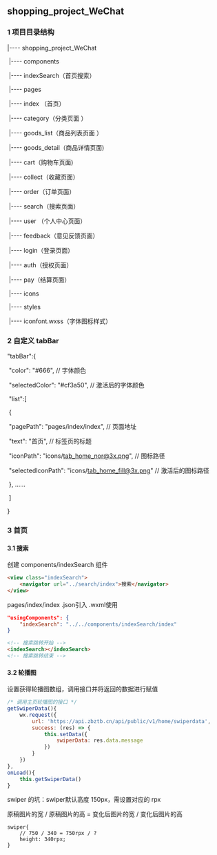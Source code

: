 ## shopping_project_WeChat ##

### 1 项目目录结构 ###

|---- shopping_project_WeChat

​	|---- components

​			|---- indexSearch（首页搜索）

​	|---- pages

​			|---- index （首页）

​			|---- category（分类页面 ）

​			|---- goods_list（商品列表页面 ）

​			|---- goods_detail（商品详情页面) 

​			|---- cart（购物车页面)   

​			|---- collect（收藏页面）    

​			|---- order（订单页面）

​			|---- search（搜索页面）

​			|---- user （个人中心页面）

​			|---- feedback（意见反馈页面）

​			|---- login（登录页面） 

​			|---- auth（授权页面）

​			|---- pay（结算页面）

​	|---- icons

​	|---- styles

​			|---- iconfont.wxss（字体图标样式）

### 2 自定义 tabBar ###

"tabBar":{

​    "color": "#666",	// 字体颜色

​    "selectedColor": "#cf3a50",	// 激活后的字体颜色

​    "list":[

​      {

​        "pagePath": "pages/index/index",	// 页面地址

​        "text": "首页",			// 标签页的标题

​        "iconPath": "icons/tab_home_nor@3x.png",	// 图标路径

​        "selectedIconPath": "icons/tab_home_fill@3x.png"	// 激活后的图标路径

​      }, ……

​	]

}

### 3 首页 ###

#### 3.1 搜索 ####

创建 components/indexSearch 组件

```html
<view class="indexSearch">
    <navigator url="../search/index">搜索</navigator> 
</view>
```

pages/index/index	.json引入 	.wxml使用

```json
"usingComponents": {
	"indexSearch": "../../components/indexSearch/index"
}
```

```html
<!-- 搜索跳转开始 -->
<indexSearch></indexSearch>
<!-- 搜索跳转结束 -->
```

#### 3.2 轮播图 ####

设置获得轮播图数组，调用接口并将返回的数据进行赋值

```js
/* 调用主页轮播图的接口 */
getSwiperData(){
    wx.request({
        url: 'https://api.zbztb.cn/api/public/v1/home/swiperdata',
        success: (res) => {
            this.setData({
                swiperData: res.data.message
            })
        }
    })
},
onLoad(){
    this.getSwiperData()
}
```

swiper 的坑：swiper默认高度 150px，需设置对应的 rpx

原稿图片的宽 / 原稿图片的高 = 变化后图片的宽 / 变化后图片的高

```wxss
swiper{
	// 750 / 340 = 750rpx / ?
	height: 340rpx;
}
```

